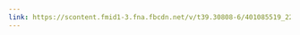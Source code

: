 ```yaml
---
link: https://scontent.fmid1-3.fna.fbcdn.net/v/t39.30808-6/401085519_224091037364183_1954866231995672563_n.jpg?stp=dst-jpg_p180x540&_nc_cat=110&ccb=1-7&_nc_sid=5f2048&_nc_eui2=AeHSTA5W6xwFT0MTDaZ8WG6AVm9zouOVgsZWb3Oi45WCxtuXF9YtEBrDKKsx2xiI_KIyNBCFukIfN0vPnYMmj2kR&_nc_ohc=rQ9dExbpCocAX8HYl-h&_nc_ht=scontent.fmid1-3.fna&oh=00_AfCGTrQrqfToWiAKAbz2qhdPthjdKuVCWmMQOEoHI3zmFw&oe=65578036
---
```

